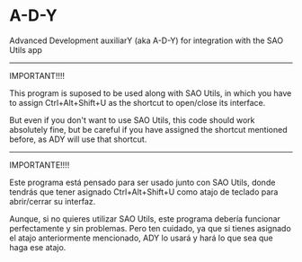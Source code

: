 # A-D-Y
Advanced Development auxiliarY (aka A-D-Y) for integration with the SAO Utils app

-------------------------------------------------------------------------------------------------------------------

IMPORTANT!!!!

This program is suposed to be used along with SAO Utils, in which you have to assign Ctrl+Alt+Shift+U as
the shortcut to open/close its interface.

But even if you don't want to use SAO Utils, this code should work absolutely fine, but be careful if you have
assigned the shortcut mentioned before, as ADY will use that shortcut.

-------------------------------------------------------------------------------------------------------------------

IMPORTANTE!!!!

Este programa está pensado para ser usado junto con SAO Utils, donde tendrás que tener asignado Ctrl+Alt+Shift+U
como atajo de teclado para abrir/cerrar su interfaz.

Aunque, si no quieres utilizar SAO Utils, este programa debería funcionar perfectamente y sin problemas. Pero
ten cuidado, ya que si tienes asignado el atajo anteriormente mencionado, ADY lo usará y hará lo que sea que haga ese
atajo.
